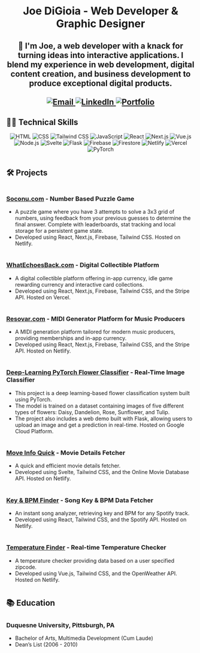 ## <h1 align="center">Joe DiGioia - Web Developer & Graphic Designer</center>
<h2 align="center">
👋 I'm Joe, a web developer with a knack for turning ideas into interactive applications. I blend my experience in web development, digital content creation, and business development to produce exceptional digital products.

  <br />
  <br />
  <a href="mailto:joe.p.digioia@gmail.com">
    <img src="https://img.shields.io/badge/Email-D14836?style=for-the-badge&logo=gmail&logoColor=white" alt="Email">
  </a>
  <a href="https://www.linkedin.com/in/joe-digioia-420a9a2a/">
    <img src="https://img.shields.io/badge/LinkedIn-0077B5?style=for-the-badge&logo=linkedin&logoColor=white" alt="LinkedIn">
  </a>
  <a href="https://www.joedigioia.com">
    <img src="https://img.shields.io/badge/Portfolio-009688?style=for-the-badge&logo=google-chrome&logoColor=white" alt="Portfolio">
  </a>
</h2>
<h2>👨‍💻 Technical Skills</h2>  
<p align="center">
  <!-- Languages -->
  <img src="https://img.shields.io/badge/HTML-E34F26?style=for-the-badge&logo=html5&logoColor=white" alt="HTML">
  <img src="https://img.shields.io/badge/CSS-1572B6?style=for-the-badge&logo=css3&logoColor=white" alt="CSS">
  <img src="https://img.shields.io/badge/Tailwind_CSS-38B2AC?style=for-the-badge&logo=tailwind-css&logoColor=white" alt="Tailwind CSS">
  <img src="https://img.shields.io/badge/JavaScript-F7DF1E?style=for-the-badge&logo=javascript&logoColor=black" alt="JavaScript">
  
  
  <!-- Frameworks & Libraries -->
  <img src="https://img.shields.io/badge/React-61DAFB?style=for-the-badge&logo=react&logoColor=white" alt="React">
  <img src="https://img.shields.io/badge/Next.js-000000?style=for-the-badge&logo=next-dot-js&logoColor=white" alt="Next.js">
  <img src="https://img.shields.io/badge/Vue.js-4FC08D?style=for-the-badge&logo=vue-dot-js&logoColor=white" alt="Vue.js">
  <img src="https://img.shields.io/badge/Node.js-339933?style=for-the-badge&logo=node-dot-js&logoColor=white" alt="Node.js">
  <img src="https://img.shields.io/badge/Svelte-FF3E00?style=for-the-badge&logo=svelte&logoColor=white" alt="Svelte">
  <img src="https://img.shields.io/badge/Flask-000000?style=for-the-badge&logo=flask&logoColor=white" alt="Flask">
  
  <!-- Tools -->
  <img src="https://img.shields.io/badge/Firebase-FFCA28?style=for-the-badge&logo=firebase&logoColor=black" alt="Firebase">
  <img src="https://img.shields.io/badge/Firestore-007ACC?style=for-the-badge&logo=google-cloud&logoColor=white" alt="Firestore">
  <img src="https://img.shields.io/badge/Netlify-00C7B7?style=for-the-badge&logo=netlify&logoColor=white" alt="Netlify">
  <img src="https://img.shields.io/badge/Vercel-000000?style=for-the-badge&logo=vercel&logoColor=white" alt="Vercel">
  <img src="https://img.shields.io/badge/PyTorch-EE4C2C?style=for-the-badge&logo=pytorch&logoColor=white" alt="PyTorch">

</p>

# <h2>🛠️ Projects</h2>
# <h3><a target="blank" href="https://www.soconu.com">Soconu.com</a> - Number Based Puzzle Game</h3>
- A puzzle game where you have 3 attempts to solve a 3x3 grid of numbers, using feedback from your previous guesses to determine the final answer. Complete with leaderboards, stat tracking and local storage for a persistent game state.
- Developed using React, Next.js, Firebase, Tailwind CSS. Hosted on Netlify.

# <h3><a target="blank" href="https://www.whatechoesback.com">WhatEchoesBack.com</a> - Digital Collectible Platform</h3>
- A digital collectible platform offering in-app currency, idle game rewarding currency and interactive card collections.
- Developed using React, Next.js, Firebase, Tailwind CSS, and the Stripe API. Hosted on Vercel.

# <h3><a target="blank" href="https://www.resovar.com">Resovar.com</a> - MIDI Generator Platform for Music Producers</h3>
- A MIDI generation platform tailored for modern music producers, providing memberships and in-app currency.
- Developed using React, Next.js, Firebase, Tailwind CSS, and the Stripe API. Hosted on Netlify.

# <h3><a target="blank" href="https://flowerpydemo.ue.r.appspot.com/">Deep-Learning PyTorch Flower Classifier</a> - Real-Time Image Classifier</h3>
- This project is a deep learning-based flower classification system built using PyTorch.
- The model is trained on a dataset containing images of five different types of flowers: Daisy, Dandelion, Rose, Sunflower, and Tulip. 
- The project also includes a web demo built with Flask, allowing users to upload an image and get a prediction in real-time. Hosted on Google Cloud Platform.

# <h3><a target="blank" href="https://jolly-faun-11653f.netlify.app/">Move Info Quick</a> - Movie Details Fetcher</h3>
- A quick and efficient movie details fetcher. 
- Developed using Svelte, Tailwind CSS, and the Online Movie Database API. Hosted on Netlify.

# <h3><a target="blank" href="https://transcendent-blancmange-418a93.netlify.app/">Key & BPM Finder</a> - Song Key & BPM Data Fetcher</h3>
- An instant song analyzer, retrieving key and BPM for any Spotify track.
- Developed using React, Tailwind CSS, and the Spotify API. Hosted on Netlify.

# <h3><a target="blank" href="https://jovial-sfogliatella-369c77.netlify.app/">Temperature Finder</a> - Real-time Temperature Checker</h3>
-  A temperature checker providing data based on a user specified zipcode.
-  Developed using Vue.js, Tailwind CSS, and the OpenWeather API. Hosted on Netlify.

# <h2>📚 Education</h2>
## <h3>Duquesne University, Pittsburgh, PA</h3>
- Bachelor of Arts, Multimedia Development (Cum Laude)
- Dean’s List (2006 - 2010)
<!---
WatchAce0/WatchAce0 is a ✨ special ✨ repository because its `README.md` (this file) appears on your GitHub profile.
You can click the Preview link to take a look at your changes.
--->
